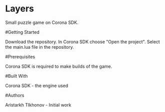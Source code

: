 # Layers
Small puzzle game on Corona SDK.

#Getting Started

Download the repository. In Corona SDK choose "Open the project". Select the main.lua file in the repository.

#Prerequisites

Corona SDK is required to make builds of the game.

#Built With

Corona SDK - the engine used

#Authors

Aristarkh TIkhonov - Initial work
